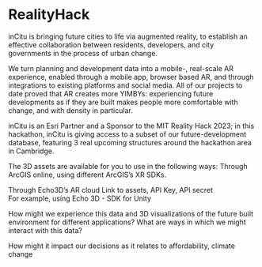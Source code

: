 # RealityHack
inCitu is bringing future cities to life via augmented reality, to establish an effective collaboration between residents, developers, and city governments in the process of urban change.
 
We turn planning and development data into a mobile-, real-scale AR experience, enabled through a mobile app, browser based AR, and through integrations to existing platforms and social media. All of our projects to date proved that AR creates more YIMBYs: experiencing future developments as if they are built makes people more comfortable with change, and with density in particular.
 
inCitu is an Esri Partner and a Sponsor to the MIT Reality Hack 2023; in this hackathon, inCitu is giving access to a subset of our future-development database, featuring 3 real upcoming structures around the hackathon area in Cambridge.  
 
The 3D assets are available for you to use in the following ways:
Through ArcGIS online, using different ArcGIS’s XR SDKs. 


Through Echo3D’s AR cloud
Link to assets, API Key, API secret   
For example, using Echo 3D -  SDK for Unity 

How might we experience this data and 3D visualizations of the future built environment for different applications? 
What are ways in which we might interact with this data? 

How might it impact our decisions as it relates to affordability, climate change
